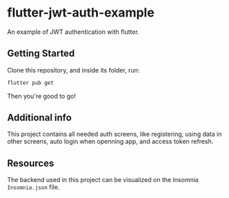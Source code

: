 # flutter-jwt-auth-example

An example of JWT authentication with flutter.

## Getting Started

Clone this repository, and inside its folder, run:

```bash
flutter pub get
```

Then you're good to go!

## Additional info

This project contains all needed auth screens, like registering, using data in other screens, auto login when openning app, and access token refresh.

## Resources

The backend used in this project can be visualized on the Insomnia `Insomnia.json` file.
